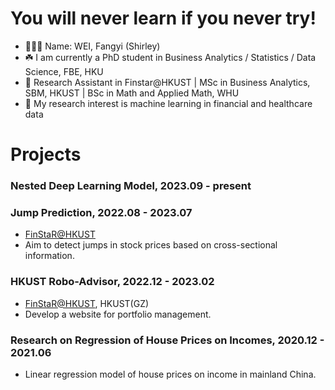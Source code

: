 # You will never learn if you never try!

<!--
**shirleyweify/shirleyweify** is a ✨ _special_ ✨ repository because its `README.md` (this file) appears on your GitHub profile.

Here are some ideas to get you started:

- 🔭 I’m currently working on ...
- 🌱 I’m currently learning ...
- 👯 I’m looking to collaborate on ...
- 🤔 I’m looking for help with ...
- 💬 Ask me about ...
- 📫 How to reach me: ...
- 😄 Pronouns: ...
- ⚡ Fun fact: ...
-->

- 👱🏻‍♀️ Name: WEI, Fangyi (Shirley)
- ☘️ I am currently a PhD student in Business Analytics / Statistics / Data Science, FBE, HKU
- 📍 Research Assistant in Finstar@HKUST | MSc in Business Analytics, SBM, HKUST | BSc in Math and Applied Math, WHU
- 🧐 My research interest is machine learning in financial and healthcare data

<!--

- 🔖 See more about me: https://shirleyweify.github.io

-->

# Projects

### Nested Deep Learning Model, 2023.09 - present

### Jump Prediction, 2022.08 - 2023.07
- [FinStaR@HKUST](https://finstar.ust.hk)
- Aim to detect jumps in stock prices based on cross-sectional information.

### HKUST Robo-Advisor, 2022.12 - 2023.02
- [FinStaR@HKUST](https://finstar.ust.hk), HKUST(GZ)
- Develop a website for portfolio management.

### Research on Regression of House Prices on Incomes, 2020.12 - 2021.06
- Linear regression model of house prices on income in mainland China.
